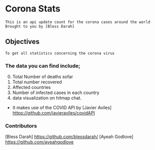 # Corona Stats
    This is an api update count for the corona cases around the world
    Brought to you by [Bless Darah]

## Objectives
    To get all statistics concerning the corona virus 
### The data you can find include;
0. Total Number of deaths sofar
1. Total number recovered
2. Affected countries
3. Number of infected cases in each country
4. data visualization on hitmap chat.

* It makes use of the COVID API by [Javier Aviles] https://github.com/javieraviles/covidAPI

### Contributors

[Bless Darah] https://github.com/blessdarah/
[Ayeah Godlove] https://github.com/ayeahgodlove


